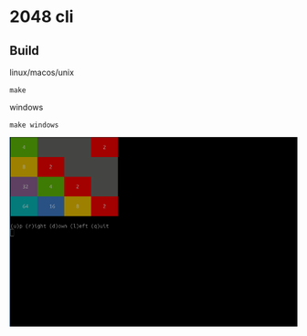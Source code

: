 # 2048 cli
## Build
linux/macos/unix
```
make
```
windows 
```
make windows
```
![terminal look](https://github.com/Patadass/2048/blob/main/photos/terminal.png?raw=true)
